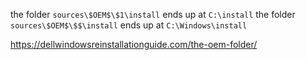 the folder ```sources\$OEM$\$1\install``` ends up at ```C:\install```
the folder ```sources\$OEM$\$$\install``` ends up at ```C:\Windows\install```

https://dellwindowsreinstallationguide.com/the-oem-folder/
